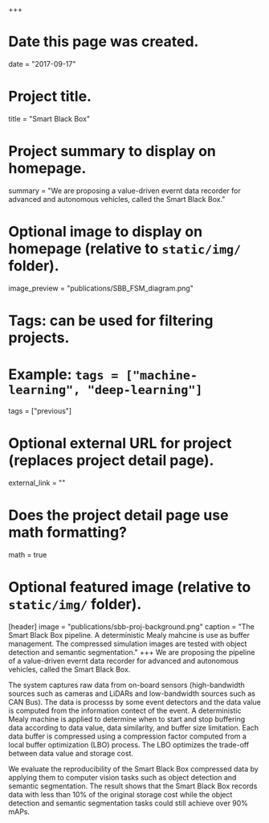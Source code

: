 +++
# Date this page was created.
date = "2017-09-17"

# Project title.
title = "Smart Black Box"

# Project summary to display on homepage.
summary = "We are proposing a value-driven evernt data recorder for advanced and autonomous vehicles, called the Smart Black Box."

# Optional image to display on homepage (relative to `static/img/` folder).
image_preview = "publications/SBB_FSM_diagram.png"

# Tags: can be used for filtering projects.
# Example: `tags = ["machine-learning", "deep-learning"]`
tags = ["previous"]

# Optional external URL for project (replaces project detail page).
external_link = ""

# Does the project detail page use math formatting?
math = true
# Optional featured image (relative to `static/img/` folder).
[header]
image = "publications/sbb-proj-background.png"
caption = "The Smart Black Box pipeline. A deterministic Mealy mahcine is use as buffer management. The compressed simulation images are tested with object detection and semantic segmentation."
+++
We are proposing the pipeline of a value-driven evernt data recorder for advanced and autonomous vehicles, called the Smart Black Box.

The system captures raw data from on-board sensors (high-bandwidth sources such as cameras and LiDARs and low-bandwidth sources such as CAN Bus). The data is processs by some event detectors and the data value is computed from the information contect of the event. A deterministic Mealy machine is applied to determine when to start and stop buffering data according to data value, data similarity, and buffer size limitation. Each data buffer is compressed using a compression factor computed from a local buffer optimization (LBO) process. The LBO optimizes the trade-off between data value and storage cost. 

We evaluate the reproducibility of the Smart Black Box compressed data by applying them to computer vision tasks such as object detection and semantic segmentation. The result shows that the Smart Black Box records data with less than 10% of the original storage cost while the object detection and semantic segmentation tasks could still achieve over 90% mAPs.



